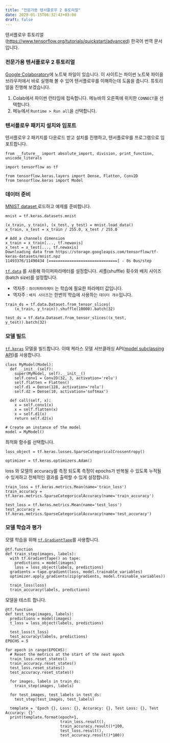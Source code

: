 ```yaml
---
title: "전문가용 텐서플로우 2 튜토리얼"
date: 2020-01-15T06:32:43+03:00
draft: false
---
```


텐서플로우 튜토리얼(https://www.tensorflow.org/tutorials/quickstart/advanced) 한국어 번역 문서입니다.

### 전문가용 텐서플로우 2 튜토리얼

[Google Colaboratory](https://colab.research.google.com/notebooks/welcome.ipynb)에 노트북 파일이 있습니다. 이 사이트는 파이썬 노트북 파이을 브라우저에서 바로 실행해 볼 수 있어 텐서플로우를 이해하는데 도움을 줍니다. 튜토리얼을 진행해 보겠습니다.

1. Colab에서 파이썬 런타임에 접속합니다. 메뉴바의 오른쪽에 위치한 `CONNECT`을 선택합니다.
2. 메뉴에서 `Runtime > Run all`을 선택합니다.

### 텐서플로우 패키지 설치와 임포트

텐서플로우 2 패키지를 다운로드 받고 설치를 진행하고, 텐서플로우를 프로그램으로 임포트합니다.

```
from __future__ import absolute_import, division, print_function, unicode_literals

import tensorflow as tf

from tensorflow.keras.layers import Dense, Flatten, Conv2D
from tensorflow.keras import Model
```

### 데이터 준비

[MNIST dataset ](http://yann.lecun.com/exdb/mnist/)로드하고 예제를 준비합니다.

```
mnist = tf.keras.datasets.mnist

(x_train, y_train), (x_test, y_test) = mnist.load_data()
x_train, x_test = x_train / 255.0, x_test / 255.0

# Add a channels dimension
x_train = x_train[..., tf.newaxis]
x_test = x_test[..., tf.newaxis]
Downloading data from https://storage.googleapis.com/tensorflow/tf-keras-datasets/mnist.npz
11493376/11490434 [==============================] - 0s 0us/step
```

[`tf.data`](https://www.tensorflow.org/api_docs/python/tf/data) 를 사용해 하이퍼파라메터를 설정합니다. 셔플(shuffle) 횟수와 배치 사이즈(batch size)를 설정합니다.

- 역자주 : `하이퍼파라메터` 는 학습에 필요한 파라메터 값입니다.
- 역자주 : `배치 사이즈`는 한번의 학습에 사용하는 `데이터 개수`입니다.

```
train_ds = tf.data.Dataset.from_tensor_slices(
    (x_train, y_train)).shuffle(10000).batch(32)

test_ds = tf.data.Dataset.from_tensor_slices((x_test, y_test)).batch(32)
```

### 모델 빌드

[`tf.keras`](https://www.tensorflow.org/api_docs/python/tf/keras) 모델을 빌드합니다. 이때 케라스 모델 서브클래싱 API([model subclassing API](https://www.tensorflow.org/guide/keras#model_subclassing))를 사용합니다.

```
class MyModel(Model):
  def __init__(self):
    super(MyModel, self).__init__()
    self.conv1 = Conv2D(32, 3, activation='relu')
    self.flatten = Flatten()
    self.d1 = Dense(128, activation='relu')
    self.d2 = Dense(10, activation='softmax')

  def call(self, x):
    x = self.conv1(x)
    x = self.flatten(x)
    x = self.d1(x)
    return self.d2(x)

# Create an instance of the model
model = MyModel()
```

최적화 함수를 선택합니다.

```
loss_object = tf.keras.losses.SparseCategoricalCrossentropy()

optimizer = tf.keras.optimizers.Adam()
```

loss 와 모델의 accuracy를 측정 되도록 측정이 epochs가 반복될 수 있도록 누적될 수 있게하고 전체적인 결과를 출력할 수 있게 설정합니다.

```
train_loss = tf.keras.metrics.Mean(name='train_loss')
train_accuracy = tf.keras.metrics.SparseCategoricalAccuracy(name='train_accuracy')

test_loss = tf.keras.metrics.Mean(name='test_loss')
test_accuracy = tf.keras.metrics.SparseCategoricalAccuracy(name='test_accuracy')
```

### 모델 학습과 평가

모델 학습을 위해 [`tf.GradientTape`](https://www.tensorflow.org/api_docs/python/tf/GradientTape)를 사용합니다.

```
@tf.function
def train_step(images, labels):
  with tf.GradientTape() as tape:
    predictions = model(images)
    loss = loss_object(labels, predictions)
  gradients = tape.gradient(loss, model.trainable_variables)
  optimizer.apply_gradients(zip(gradients, model.trainable_variables))

  train_loss(loss)
  train_accuracy(labels, predictions)
```

모델을 테스트 합니다.

```
@tf.function
def test_step(images, labels):
  predictions = model(images)
  t_loss = loss_object(labels, predictions)

  test_loss(t_loss)
  test_accuracy(labels, predictions)
EPOCHS = 5

for epoch in range(EPOCHS):
  # Reset the metrics at the start of the next epoch
  train_loss.reset_states()
  train_accuracy.reset_states()
  test_loss.reset_states()
  test_accuracy.reset_states()

  for images, labels in train_ds:
    train_step(images, labels)

  for test_images, test_labels in test_ds:
    test_step(test_images, test_labels)

  template = 'Epoch {}, Loss: {}, Accuracy: {}, Test Loss: {}, Test Accuracy: {}'
  print(template.format(epoch+1,
                        train_loss.result(),
                        train_accuracy.result()*100,
                        test_loss.result(),
                        test_accuracy.result()*100))
```

